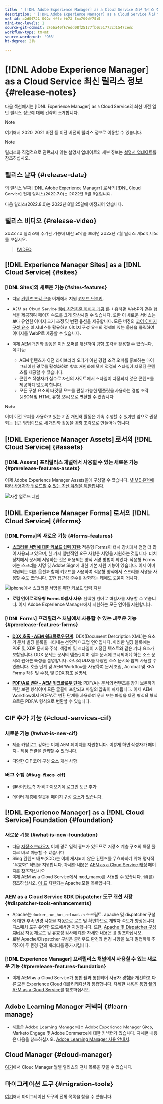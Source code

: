 ```yaml
---
title: ' [!DNL Adobe Experience Manager] as a Cloud Service 최신 릴리스 정보'
description: ' [!DNL Adobe Experience Manager] as a Cloud Service 최신 릴리스 정보'
exl-id: a2d56721-502c-4f4e-9b72-5ca790df75c5
mini-toc-levels: 1
source-git-commit: 2766a40f67edd08f25177fb0651773cd1547cedc
workflow-type: tm+mt
source-wordcount: '956'
ht-degree: 21%

---
```



# [!DNL Adobe Experience Manager] as a Cloud Service 최신 릴리스 정보 {#release-notes}

다음 섹션에서는 [!DNL Experience Manager] as a Cloud Service의 최신 버전 일반 릴리스 정보에 대해 간략히 소개합니다.

>[!NOTE]
>
>여기에서 2020, 2021 버전 등 이전 버전의 릴리스 정보로 이동할 수 있습니다.

>[!NOTE]
>
>릴리스와 직접적으로 관련되지 않는 설명서 업데이트의 세부 정보는 [설명서 업데이트](https://experienceleague.adobe.com/docs/experience-manager-release-information/aem-release-updates/doc-updates/documentation-updates.html)를 참조하십시오.

## 릴리스 날짜 {#release-date}

의 릴리스 날짜 [!DNL Adobe Experience Manager] 로서의 [!DNL Cloud Service] 현재 릴리스(2022.7.0)는 2022년 8월 8일입니다.

다음 릴리스(2022.8.0)는 2022년 8월 25일에 예정되어 있습니다.

## 릴리스 비디오 {#release-video}

2022.7.0 릴리스에 추가된 기능에 대한 요약을 보려면 2022년 7월 릴리스 개요 비디오를 보십시오.

>[!VIDEO](https://video.tv.adobe.com/v/345409/?quality=12)

## [!DNL Experience Manager Sites] as a [!DNL Cloud Service] {#sites}

### [!DNL Sites]의 새로운 기능 {#sites-features}

* 다음 [컨텐츠 조각 콘솔](/help/sites-cloud/administering/content-fragments/content-fragments-console.md) 이제에서 지원 [키보드 단축키](/help/sites-cloud/administering/content-fragments/content-fragments-console-keyboard-shortcuts.md).

* AEM as Cloud Service [웹에 최적화된 이미지 제공](https://experienceleague.adobe.com/docs/experience-manager-core-components/using/developing/web-optimized-image-delivery.html) 를 사용하면 WebP와 같은 형식을 제공하여 페이지 속도를 크게 향상시킬 수 있습니다. 또한 이 새로운 서비스는 보다 유연한 이미지 크기 조정 및 변환 옵션을 제공합니다. 모든 버전의 [코어 이미지 구성 요소](https://experienceleague.adobe.com/docs/experience-manager-core-components/using/components/image.html) 이 서비스를 활용하고 이미지 구성 요소의 정책에 있는 옵션을 클릭하여 이미지를 WebP로 제공할 수 있습니다.

* 이제 AEM 개인화 활동은 이전 오퍼를 대신하여 경험 조각을 활용할 수 있습니다. 이 기능:
   * AEM 컨텐츠가 이전 라이브러리 오퍼가 아닌 경험 조각 오퍼를 홍보하는 마이그레이션 경로를 활성화하여 향후 개인화에 맞게 적절히 스타일이 지정된 콘텐츠를 제공할 수 있습니다.
   * 콘텐츠 작성자가 실수로 자신의 사이트에서 스타일이 지정되지 않은 콘텐츠를 제공하지 않도록 합니다.
   * 모든 구성 요소의 타깃팅 모드를 편집 가능한 템플릿을 사용하는 경험 조각(JSON 및 HTML 유형 모두)으로 변환할 수 있습니다.

>[!NOTE]
>
>이미 이전 오퍼를 사용하고 있는 기존 개인화 활동은 계속 수행할 수 있지만 앞으로 권장되는 접근 방법이므로 새 개인화 활동을 경험 조각으로 만들어야 합니다.

## [!DNL Experience Manager Assets] 로서의 [!DNL Cloud Service] {#assets}

### [!DNL Assets] 프리릴리스 채널에서 사용할 수 있는 새로운 기능 {#prerelease-features-assets}

이제 Adobe Experience Manager Assets을에 구성할 수 있습니다. [MIME 유형에 따라 사용자가 업로드할 수 있는 자산 유형을 제한합니다](/help/assets/configure-asset-upload-restrictions.md).

![자산 업로드 제한](/help/assets/assets/asset-upload-restrictions.png)

## [!DNL Experience Manager Forms] 로서의 [!DNL Cloud Service] {#forms}

### [!DNL Forms]의 새로운 기능 {#forms-features}

* **[스크리블 서명에 대한 키보드 입력 지원](/help/forms/signing-forms-using-scribble.md)**: 적응형 Forms이 터치 장치에서 점점 더 많이 사용되고 있으며, 한 가지 일반적인 요구 사항은 서명을 지원하는 것입니다. 터치 장치에서 문서에 서명하는 것은 허용되는 양식 서명 방법이 되었다. 적응형 Forms에는 스크리블 서명 및 Adobe Sign에 대한 기본 지원 기능이 있습니다. 이제 이미 지원되는 다른 옵션과 함께 키보드를 사용하여 적응형 양식에서 스크리블 서명을 사용할 수도 있습니다. 또한 접근성 준수를 강화하는 데에도 도움이 됩니다.

![iphone에서 스크리블 서명을 위한 키보드 입력 지원](/help/release-notes/assets/scribble-keyboard-mobile.png)

* **로컬 언어로 적응형 Forms 마법사 사용**: 선택한 언어로 마법사를 사용할 수 있습니다. 이제 Adobe Experience Manager에서 지원하는 모든 언어를 지원합니다.

### [!DNL Forms] 프리릴리스 채널에서 사용할 수 있는 새로운 기능 {#prerelease-features-forms}

<!-- 

* **[Launch Adaptive Form creation wizard from embed form component](/help/forms/using/embed-adaptive-form-aem-sites.md)**: You can now launch Adaptive Form creation wizard from embed form component. It helps improve content and forms authoring workflows for Sites and Forms practitioners trying to add enrollment experiences to a web page. 

![Keyboard input support for Scribble signatures on iphone](/help/release-notes/assets/froms-container.png) 

-->

* **[DDX 호출 - AEM 워크플로우 단계](/help/forms/aem-forms-workflow-step-reference.md#invokeddx)**: DDX(Document Description XML)는 요소가 문서 빌딩 블록을 나타내는 선언적 마크업 언어입니다. 이러한 빌딩 블록에는 PDF 및 XDP 문서와 주석, 책갈피 및 스타일이 지정된 텍스트와 같은 기타 요소가 포함됩니다. DDX 문서는 문서의 템플릿이며 결과 문서에 표시되어야 하는 소스 문서의 원하는 특성을 설명합니다. 하나의 DDX를 다양한 소스 문서와 함께 사용할 수 있습니다. 호출 단계 및 AEM Workflow를 사용하여 문서 조립, Acrobat 및 XFA Forms 작성 및 수정, 및 [DDX 참조](https://helpx.adobe.com/content/dam/help/en/experience-manager/forms-cloud-service/ddxRef.pdf) 설명서.

* **[PDF/A로 변환 - AEM 워크플로우 단계](/help/forms/aem-forms-workflow-step-reference.md##convert-pdfa)**: PDF/A는 문서의 컨텐츠를 장기 보존하기 위한 보관 형식이며 모든 글꼴이 포함되고 파일의 압축이 해제됩니다. 이제 AEM Workflow에서 PDF/A로 변환 단계를 사용하여 문서 또는 파일을 어떤 형식의 형식으로든 PDF/A 형식으로 변환할 수 있습니다.


## CIF 추가 기능 {#cloud-services-cif}

### 새로운 기능 {#what-is-new-cif}

* 제품 카탈로그 강화는 이제 AEM 페이지를 지원합니다. 이렇게 하면 작성자가 페이지 - 제품 연결을 관리할 수 있습니다.

* 다양한 CIF 코어 구성 요소 개선 사항

### 버그 수정 {#bug-fixes-cif}

* 클라이언트측 가격 가져오기에 로그인 토큰 추가

* 데이터 계층에 잘못된 페이지 구성 요소가 있습니다.

## [!DNL Experience Manager] as a [!DNL Cloud Service] Foundation {#foundation}

### 새로운 기능 {#what-is-new-foundation}

* 다음 [저장소 브라우저](/help/implementing/developing/tools/repository-browser.md) 이제 경로 입력 필드가 있으므로 저장소 계층 구조의 특정 폴더로 바로 이동할 수 있습니다
* Sling 컨텐츠 배포(SCD)는 이제 게시되지 않은 컨텐츠를 무효화하기 위해 명시적 &quot;무효화&quot; 작업을 지원합니다. 자세한 내용은 [AEM as a Cloud Service 캐싱](/help/implementing/dispatcher/caching.md#explicit-invalidation) 페이지를 참조하십시오.
* 이제 AEM as a Cloud Service에서 mod_macro를 사용할 수 있습니다. 을(를) 참조하십시오. [이 표](/help/implementing/dispatcher/disp-overview.md) 지원되는 Apache 모듈 목록입니다.

### AEM as a Cloud Service SDK Dispatcher 도구 개선 사항 {#dispatcher-tools-enhancements}

* Apache는 `docker_run_hot_reload.sh` 스크립트. apache 및 dispatcher 구성에 대한 후속 변경 사항을 자동으로 로드 및 확인하므로 개발자 속도가 향상됩니다. 디스패처 도구 유연한 모드에서만 지원됩니다. 또한, [Apache 및 Dispatcher 구성 디버깅](/help/implementing/dispatcher/validation-debug.md#automatic-reloading) 자동 재로드 및 유효성 검사에 대한 자세한 내용은 를 참조하십시오.
* 로컬 Apache/Dispatcher 구성은 클라우드 환경의 변경 사항을 보다 밀접하게 추적하여 두 환경 간의 패리티를 증가시킵니다.

### [!DNL Experience Manager] 프리릴리스 채널에서 사용할 수 있는 새로운 기능 {#prerelease-features-foundation}

* 이제 AEM as a Cloud Service가 통합 쉘과 통합되어 사용자 경험을 개선하고 다른 모든 Experience Cloud 애플리케이션과 통합합니다. 자세한 내용은 [통합 쉘의 AEM as a Cloud Service](/help/overview/aem-cloud-service-on-unified-shell.md)를 참조하십시오.

## Adobe Learning Manager 커넥터 {#learn-manage}

* 새로운 Adobe Learning Manager에는 Adobe Experience Manager Sites, Marketo Engage 및 Adobe Commerce에 대한 커넥터가 있습니다. 자세한 내용은 다음을 참조하십시오. [Adobe Learning Manager 사용 안내서](https://helpx.adobe.com/learning-manager/user-guide.html).


## Cloud Manager {#cloud-manager}

[여기](/help/implementing/cloud-manager/release-notes-cloud-manager/release-notes-cm-current.md)에서 Cloud Manager 월별 릴리스의 전체 목록을 찾을 수 있습니다.

## 마이그레이션 도구 {#migration-tools}

[여기](/help/journey-migration/release-notes/release-notes-migration-tools-current.md)에서 마이그레이션 도구의 전체 목록을 찾을 수 있습니다.
